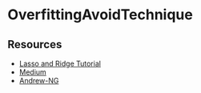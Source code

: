 # OverfittingAvoidTechnique

## Resources

* [Lasso and Ridge Tutorial](https://www.analyticsvidhya.com/blog/2016/01/complete-tutorial-ridge-lasso-regression-python/)
* [Medium](https://towardsdatascience.com/ridge-and-lasso-regression-a-complete-guide-with-python-scikit-learn-e20e34bcbf0b)
* [Andrew-NG](https://towardsdatascience.com/andrew-ngs-machine-learning-course-in-python-regularized-logistic-regression-lasso-regression-721f311130fb)